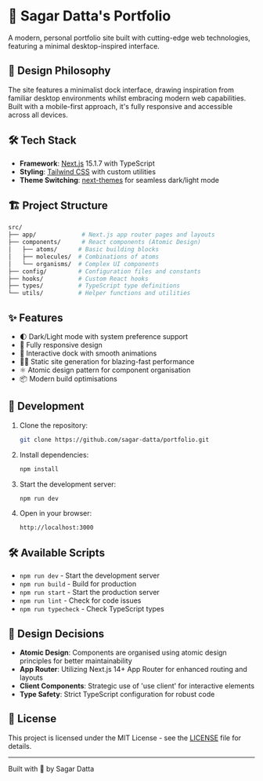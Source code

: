 # 🚀 Sagar Datta's Portfolio

A modern, personal portfolio site built with cutting-edge web technologies, featuring a minimal desktop-inspired interface.

## 🎨 Design Philosophy

The site features a minimalist dock interface, drawing inspiration from familiar desktop environments whilst embracing modern web capabilities. Built with a mobile-first approach, it's fully responsive and accessible across all devices.

## 🛠 Tech Stack

- **Framework**: [Next.js](https://nextjs.org/) 15.1.7 with TypeScript
- **Styling**: [Tailwind CSS](https://tailwindcss.com/) with custom utilities
- **Theme Switching**: [next-themes](https://github.com/pacocoursey/next-themes) for seamless dark/light mode

## 🏗 Project Structure

```bash
src/
├── app/             # Next.js app router pages and layouts
├── components/      # React components (Atomic Design)
│   ├── atoms/      # Basic building blocks
│   ├── molecules/  # Combinations of atoms
│   └── organisms/  # Complex UI components
├── config/         # Configuration files and constants
├── hooks/          # Custom React hooks
├── types/          # TypeScript type definitions
└── utils/          # Helper functions and utilities
```

## ✨ Features

- 🌓 Dark/Light mode with system preference support
- 📱 Fully responsive design
- 🎯 Interactive dock with smooth animations
- 🏃‍♂️ Static site generation for blazing-fast performance
- ⚛️ Atomic design pattern for component organisation
- 📦 Modern build optimisations

## 🚀 Development

1. Clone the repository:

   ```bash
   git clone https://github.com/sagar-datta/portfolio.git
   ```

2. Install dependencies:

   ```bash
   npm install
   ```

3. Start the development server:

   ```bash
   npm run dev
   ```

4. Open in your browser:
   ```
   http://localhost:3000
   ```

## 🛠 Available Scripts

- `npm run dev` - Start the development server
- `npm run build` - Build for production
- `npm run start` - Start the production server
- `npm run lint` - Check for code issues
- `npm run typecheck` - Check TypeScript types

## 🎯 Design Decisions

- **Atomic Design**: Components are organised using atomic design principles for better maintainability
- **App Router**: Utilizing Next.js 14+ App Router for enhanced routing and layouts
- **Client Components**: Strategic use of 'use client' for interactive elements
- **Type Safety**: Strict TypeScript configuration for robust code

## 📝 License

This project is licensed under the MIT License - see the [LICENSE](LICENSE) file for details.

---

Built with 💖 by Sagar Datta

